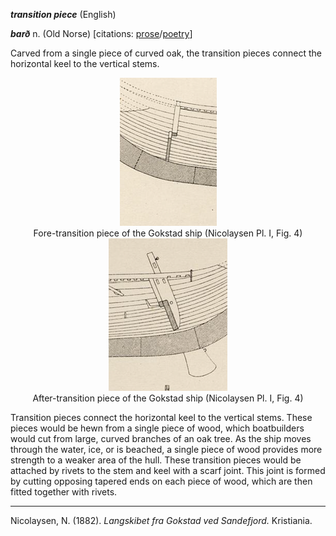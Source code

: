 **_transition piece_** (English)

_**barð**_ n. (Old Norse) [citations: [prose](https://onp.ku.dk/onp/onp.php?o6937)/[poetry](https://lexiconpoeticum.org/m.php?p=lemma&i=7358)]  

   Carved from a single piece of curved oak, the transition pieces connect the horizontal keel to the vertical stems.    

<div align="center">
  
   ![fore-stem of the Gokstad ship](/images/Nicolaysen_Transition_Piece_00.png)  
   Fore-transition piece of the Gokstad ship (Nicolaysen Pl. I, Fig. 4)
   ![after-stem of Gokstad ship](/images/Nicolaysen_Transition_Piece_01.png)  
   After-transition piece of the Gokstad ship (Nicolaysen Pl. I, Fig. 4)

</div>

   Transition pieces connect the horizontal keel to the vertical stems. These pieces would be hewn from a single piece of wood, which boatbuilders 
   would cut from large, curved branches of an oak tree. As the ship moves through the water, ice, or is beached, a single piece of wood provides 
   more strength to a weaker area of the hull. These transition pieces would be attached by rivets to the stem and keel with a scarf joint. This joint 
   is formed by cutting opposing tapered ends on each piece of wood, which are then fitted together with rivets.

---

   Nicolaysen, N. (1882). _Langskibet fra Gokstad ved Sandefjord._ Kristiania.